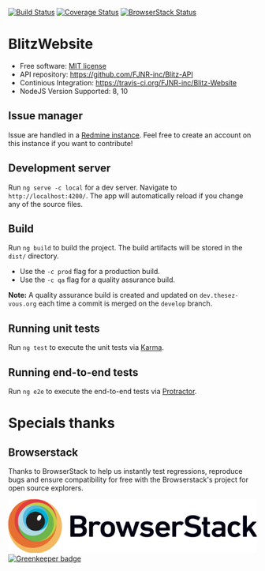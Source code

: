 [![Build Status](https://travis-ci.org/FJNR-inc/Blitz-Website.svg?branch=master)](https://travis-ci.org/FJNR-inc/Blitz-Website)
[![Coverage Status](https://coveralls.io/repos/github/FJNR-inc/Blitz-Website/badge.svg?branch=master)](https://coveralls.io/github/FJNR-inc/Blitz-Website?branch=master)
[![BrowserStack Status](https://www.browserstack.com/automate/badge.svg?badge_key=rsLVqzB12n8o1kFsKrUD)](https://www.browserstack.com/automate/public-build/rsLVqzB12n8o1kFsKrUD)

# BlitzWebsite

 - Free software: [MIT license](https://github.com/FJNR-inc/Blitz-Website/blob/master/LICENSE)
 - API repository: https://github.com/FJNR-inc/Blitz-API
 - Continious Integration: https://travis-ci.org/FJNR-inc/Blitz-Website
 - NodeJS Version Supported: 8, 10

## Issue manager 

Issue are handled in a [Redmine instance](https://genielibre.com/projects/blitz-paradisio). 
Feel free to create an account on this instance if you want to contribute!

## Development server

Run `ng serve -c local` for a dev server. Navigate to `http://localhost:4200/`. The app will automatically reload if you change any of the source files.

## Build

Run `ng build` to build the project. The build artifacts will be stored in the `dist/` directory. 

 - Use the `-c prod` flag for a production build.
 - Use the `-c qa` flag for a quality assurance build.

**Note:** A quality assurance build is created and updated on `dev.thesez-vous.org` each time a commit is merged on the `develop` branch. 

## Running unit tests

Run `ng test` to execute the unit tests via [Karma](https://karma-runner.github.io).

## Running end-to-end tests

Run `ng e2e` to execute the end-to-end tests via [Protractor](http://www.protractortest.org/).

# Specials thanks

## Browserstack

Thanks to BrowserStack to help us instantly test regressions, 
reproduce bugs and ensure compatibility for free with the Browserstack's project 
for open source explorers. 

[![Browserstack Logo](Browserstack-logo.png)](https://browserstack.com) [![Greenkeeper badge](https://badges.greenkeeper.io/FJNR-inc/Blitz-Website.svg)](https://greenkeeper.io/)



